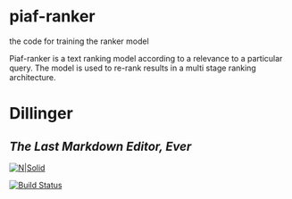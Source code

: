 # piaf-ranker
the code for training the ranker model

Piaf-ranker is a text ranking model according to a relevance to a particular query.
The model is used to re-rank results in a multi stage ranking architecture.


# Dillinger
## _The Last Markdown Editor, Ever_

[![N|Solid](https://cldup.com/dTxpPi9lDf.thumb.png)](https://nodesource.com/products/nsolid)

[![Build Status](https://travis-ci.org/joemccann/dillinger.svg?branch=master)](https://travis-ci.org/joemccann/dillinger)
